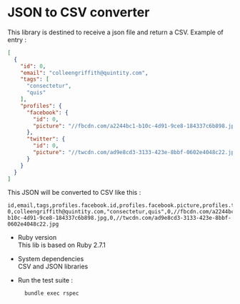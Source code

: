 # JSON to CSV converter

This library is destined to receive a json file and return a CSV.
Example of entry :
```json
[
  {
    "id": 0,
    "email": "colleengriffith@quintity.com",
    "tags": [
      "consectetur",
      "quis"
    ],
    "profiles": {
      "facebook": {
        "id": 0,
        "picture": "//fbcdn.com/a2244bc1-b10c-4d91-9ce8-184337c6b898.jpg"
      },
      "twitter": {
        "id": 0,
        "picture": "//twcdn.com/ad9e8cd3-3133-423e-8bbf-0602e4048c22.jpg"
      }
    }
  }
]
```
This JSON will be converted to CSV like this :
```
id,email,tags,profiles.facebook.id,profiles.facebook.picture,profiles.twitter.id,profiles.twitter.picture
0,colleengriffith@quintity.com,"consectetur,quis",0,//fbcdn.com/a2244bc1-b10c-4d91-9ce8-184337c6b898.jpg,0,//twcdn.com/ad9e8cd3-3133-423e-8bbf-0602e4048c22.jpg
```
* Ruby version  
  This lib is based on Ruby 2.7.1
  

* System dependencies  
  CSV and JSON libraries


* Run the test suite :
  ```shell
    bundle exec rspec
  ```
  
